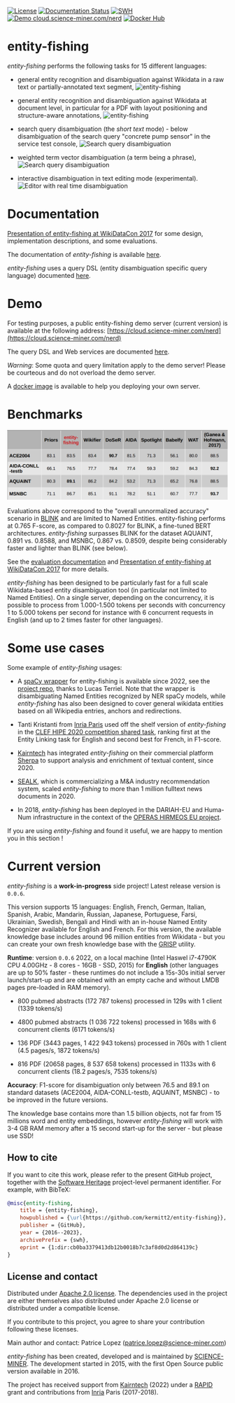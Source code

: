 [![License](http://img.shields.io/:license-apache-blue.svg)](http://www.apache.org/licenses/LICENSE-2.0.html)
[![Documentation Status](https://readthedocs.org/projects/nerd/badge/?version=latest)](https://readthedocs.org/projects/nerd/?badge=latest)
[![SWH](https://archive.softwareheritage.org/badge/origin/https://github.com/kermitt2/entity-fishing/)](https://archive.softwareheritage.org/browse/origin/?origin_url=https://github.com/kermitt2/entity-fishing)
[![Demo cloud.science-miner.com/nerd](https://img.shields.io/website-up-down-green-red/https/cloud.science-miner.com/nerd.svg)](http://cloud.science-miner.com/nerd)
[![Docker Hub](https://img.shields.io/docker/pulls/grobid/entity-fishing.svg)](https://hub.docker.com/r/grobid/entity-fishing/ "Docker Pulls")

# entity-fishing

*entity-fishing* performs the following tasks for 15 different languages:

* general entity recognition and disambiguation against Wikidata in a raw text or partially-annotated text segment,
![entity-fishing](doc/images/screen11.png)

* general entity recognition and disambiguation against Wikidata at document level, in particular for a PDF with layout positioning and structure-aware annotations,
![entity-fishing](doc/images/screen10.png)

* search query disambiguation (the _short text_ mode) - below disambiguation of the search query "concrete pump sensor" in the service test console,
![Search query disambiguation](doc/images/screen8.png)

* weighted term vector disambiguation (a term being a phrase),
![Search query disambiguation](doc/images/screen5.png)

* interactive disambiguation in text editing mode (experimental).  
![Editor with real time disambiguation](doc/images/screen6.png)

# Documentation

[Presentation of entity-fishing at WikiDataCon 2017](https://grobid.s3.amazonaws.com/presentations/29-10-2017.pdf) for some design, implementation descriptions, and some evaluations.

The documentation of *entity-fishing* is available [here](http://nerd.readthedocs.io).

*entity-fishing* uses a query DSL (entity disambiguation specific query language) documented [here](https://nerd.readthedocs.io/en/latest/restAPI.html).

# Demo

For testing purposes, a public entity-fishing demo server (current version) is available at the following address: [https://cloud.science-miner.com/nerd](https://cloud.science-miner.com/nerd)

The query DSL and Web services are documented [here](https://nerd.readthedocs.io/en/latest/restAPI.html).

_Warning_: Some quota and query limitation apply to the demo server! Please be courteous and do not overload the demo server. 

A [docker image](https://nerd.readthedocs.io/en/latest/docker.html) is available to help you deploying your own server. 

# Benchmarks

![entity-fishing](doc/images/scores.png)

Evaluations above correspond to the "overall unnormalized accuracy" scenario in [BLINK](https://github.com/facebookresearch/BLINK#benchmarking-blink) and are limited to Named Entities. entity-fishing performs at 0.765 F-score, as compared to 0.8027 for BLINK, a fine-tuned BERT architectures. *entity-fishing* surpasses BLINK for the dataset AQUAINT, 0.891 vs. 0.8588, and MSNBC, 0.867 vs. 0.8509, despite being considerably faster and lighter than BLINK (see below).

See the [evaluation documentation](https://nerd.readthedocs.io/en/latest/evaluation.html) and [Presentation of entity-fishing at WikiDataCon 2017](https://grobid.s3.amazonaws.com/presentations/29-10-2017.pdf) for more details. 

*entity-fishing* has been designed to be particularly fast for a full scale Wikidata-based entity disambiguation tool (in particular not limited to Named Entities). On a single server, depending on the concurrency, it is possible to process from 1.000-1.500 tokens per seconds with concurrency 1 to 5.000 tokens per second for instance with 6 concurrent requests in English (and up to 2 times faster for other languages). 

# Some use cases

Some example of *entity-fishing* usages:

* A [spaCy wrapper](https://spacy.io/universe/project/spacyfishing) for entity-fishing is available since 2022, see the [project repo](https://github.com/Lucaterre/spacyfishing), thanks to Lucas Terriel. Note that the wrapper is disambiguating Named Entities recognized by NER spaCy models, while *entity-fishing* has also been designed to cover general wikidata entities based on all Wikipedia entries, anchors and redirections. 

* Tanti Kristanti from [Inria Paris](https://www.inria.fr) used off the shelf version of *entity-fishing* in the [CLEF HIPE 2020 competition shared task](http://ceur-ws.org/Vol-2696/paper_266.pdf), ranking first at the Entity Linking task for English and second best for French, in F1-score.

* [Kairntech](https://kairntech.com) has integrated *entity-fishing* on their commercial platform [Sherpa](https://aclanthology.org/2020.iwltp-1.9.pdf) to support analysis and enrichment of textual content, since 2020. 

* [SEALK](https://sealk.co), which is commercializing a M&A industry recommendation system, scaled *entity-fishing* to more than 1 million fulltext news documents in 2020. 

* In 2018, *entity-fishing* has been deployed in the DARIAH-EU and Huma-Num infrastructure in the context of the [OPERAS HIRMEOS EU project](https://www.hirmeos.eu).

If you are using *entity-fishing* and found it useful, we are happy to mention you in this section ! 

# Current version

*entity-fishing* is a **work-in-progress** side project! Latest release version is `0.0.6`. 

This version supports 15 languages: English, French, German, Italian, Spanish, Arabic, Mandarin, Russian, Japanese, Portuguese, Farsi, Ukrainian, Swedish, Bengali and Hindi with an in-house Named Entity Recognizer available for English and French. For this version, the available knowledge base includes around 96 million entities from Wikidata - but you can create your own fresh knowledge base with the [GRISP](https://github.com/kermitt2/grisp) utility. 

**Runtime**: version `0.0.6` 2022, on a local machine (Intel Haswel i7-4790K CPU 4.00GHz - 8 cores - 16GB - SSD, 2015) for **English** (other languages are up to 50% faster - these runtimes do not include a 15s-30s initial server launch/start-up and are obtained with an empty cache and without LMDB pages pre-loaded in RAM memory).

* 800 pubmed abstracts (172 787 tokens) processed in 129s with 1 client (1339 tokens/s) 

* 4800 pubmed abstracts (1 036 722 tokens) processed in 168s with 6 concurrent clients (6171 tokens/s) 

* 136 PDF (3443 pages, 1 422 943 tokens) processed in 760s with 1 client (4.5 pages/s, 1872 tokens/s)

* 816 PDF (20658 pages, 8 537 658 tokens) processed in 1133s with 6 concurrent clients (18.2 pages/s, 7535 tokens/s)

**Accuracy**: F1-score for disambiguation only between 76.5 and 89.1 on standard datasets (ACE2004, AIDA-CONLL-testb, AQUAINT, MSNBC) - to be improved in the future versions.

The knowledge base contains more than 1.5 billion objects, not far from 15 millions word and entity embeddings, however *entity-fishing* will work with 3-4 GB RAM memory after a 15 second start-up for the server - but please use SSD! 

## How to cite

If you want to cite this work, please refer to the present GitHub project, together with the [Software Heritage](https://www.softwareheritage.org/) project-level permanent identifier. For example, with BibTeX:

```bibtex
@misc{entity-fishing,
    title = {entity-fishing},
    howpublished = {\url{https://github.com/kermitt2/entity-fishing}},
    publisher = {GitHub},
    year = {2016--2023},
    archivePrefix = {swh},
    eprint = {1:dir:cb0ba3379413db12b0018b7c3af8d0d2d864139c}
}
```

## License and contact

Distributed under [Apache 2.0 license](http://www.apache.org/licenses/LICENSE-2.0). The dependencies used in the project are either themselves also distributed under Apache 2.0 license or distributed under a compatible license. 

If you contribute to this project, you agree to share your contribution following these licenses. 

Main author and contact: Patrice Lopez (<patrice.lopez@science-miner.com>)

*entity-fishing* has been created, developed and is maintained by [SCIENCE-MINER](http://science-miner.com/entity-disambiguation/). The development started in 2015, with the first Open Source public version available in 2016.

The project has received support from [Kairntech](https://kairntech.com) (2022) under a [RAPID](https://www.defense.gouv.fr/aid/deposez-votre-projet/rapid-regime-dappui-a-linnovation-duale) grant and contributions from [Inria](http://inria.fr) Paris (2017-2018). 
